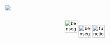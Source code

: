 <div>
     <img src="https://user-images.githubusercontent.com/96697713/171858817-2307be0b-d026-4d98-aee2-018e33c9a60b.png"/>
</div>
<br/>
<p align="center">
<a href="https://twitter.com/benseghirehamza" target="blank"><img align="center; src="https://user-images.githubusercontent.com/96697713/171859627-26172cfc-935f-405a-a1ab-5b7db7adeb35.png" alt="benseghirehamza" height="40" width="40" /></a>    
     <a href="https://medium.com/@benseghirehamza" target="blank"><img align="center" src="https://user-images.githubusercontent.com/96697713/170544776-f9bfdf7b-b233-4f50-9950-969ffbd4c03c.png" alt="benseghirehamza"      height="40" width="40" /></a>   
   <a href="https://www.youtube.com/channel/UCEa9TTjE9JV-Vzeusd4zZ9Q" target="blank"><img align="center" src="https://user-images.githubusercontent.com/96697713/170545350-1c62b41e-174b-44c8-b1df-7fb61f9d545a.png" alt="function code" height="40" width="40" /></a>
</p>
</div>




 
